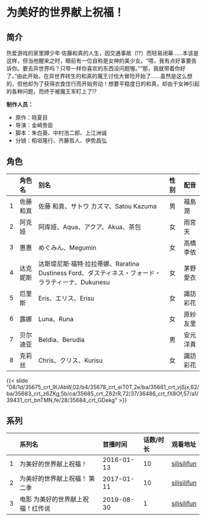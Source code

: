# 为美好的世界献上祝福！


## 简介

热爱游戏的家里蹲少年·佐藤和真的人生，因交通事故（!?）而轻易闭幕……本该是这样，但当他醒来之时，眼前有一位自称是女神的美少女。“喂，我有点好事要告诉你。要去异世界吗？只带一样你喜欢的东西没问题喔。”“那，我就带着你好了。”由此开始，在异世界转生的和真的魔王讨伐大冒险开始了……虽然是这么想的，但他却为了获得衣食住行而开始劳动！想要平稳度日的和真，却由于女神引起的各种问题，而终于被魔王军盯上了!?

**制作人员：**
- 原作：晓夏目
- 导演：金崎贵臣
- 脚本：朱白葵、中村浩二郎、上江洲诚
- 分镜：稻垣隆行、齐藤哲人、伊势昌弘

## 角色

|     |   角色名   |   别名  | 性别 |  配音  |
|:--- |:------  |:----      |:---  |:--   |
| 1 | 佐藤和真 | 佐藤 和真、サトウ カズマ、Satou Kazuma | 男 | 福島潤 |
| 2 | 阿克娅 | 阿库娅、Aqua、アクア、Akua、茶包 | 女 | 雨宮天 |
| 3 | 惠惠 | めぐみん、Megumin | 女 | 高橋李依 |
| 4 | 达克妮斯 | 达斯堤尼斯·福特·拉拉蒂娜、Raratina Dustiness Ford、ダスティネス・フォード・ララティーナ、Dukunesu | 女 | 茅野愛衣 |
| 5 | 厄里斯 | Eris、エリス、Erisu | 女 | 諏訪彩花 |
| 6 | 露娜 | Luna、Runa | 女 | 原紗友里 |
| 7 | 贝尔迪亚 | Beldia、Berudia | 男 | 安元洋貴 |
| 8 | 克莉丝 | Chris、クリス、Kurisu | 女 | 諏訪彩花 |

{{< slide "08/1d/35675_crt_9UAbW,02/b4/35678_crt_eiT0T,2e/ba/35681_crt_vjSjx,62/ba/35683_crt_z6ZKg,5b/ca/35685_crt_Z82rR,72/37/36486_crt_fX8Of,57/a1/39431_crt_bnTMN,fe/28/35684_crt_GDekg" >}}

## 系列

|     |   系列名   |   首播时间  | 话数/时长  | 观看地址 |
|:---  |:------    |:----      |:---       |:---  |
| 1 | 为美好的世界献上祝福！ | 2016-01-13 | 10 | [silisilifun](https://www.silisilifun.com/vodplay/B4Z7777Z/1/1/)  |
| 2 | 为美好的世界献上祝福！ 第二季 | 2017-01-11 | 10 | [silisilifun](https://www.silisilifun.com/vodplay/64Z7777Z/1/1/)|
| 3 | 电影 为美好的世界献上祝福！红传说 | 2019-08-30 | 1 | [silisilifun](https://www.silisilifun.com/vodplay/l677777Z/2/1/)  |



